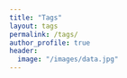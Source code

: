 ```yaml
---
title: "Tags"
layout: tags
permalink: /tags/
author_profile: true
header:
  image: "/images/data.jpg"
---
```


